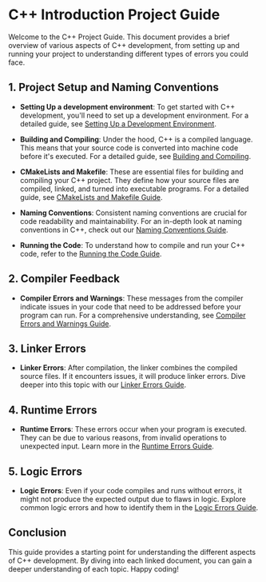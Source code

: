 
# C++  Introduction Project Guide

Welcome to the C++ Project Guide. This document provides a brief overview of various aspects of C++ development, from setting up and running your project to understanding different types of errors you could face.

## 1. Project Setup and Naming Conventions
- **Setting Up a development environment**: To get started with C++ development, you'll need to set up a development environment. For a detailed guide, see [Setting Up a Development Environment](./SETUP.md).

- **Building and Compiling**: Under the hood, C++ is a compiled language. This means that your source code is converted into machine code before it's executed. For a detailed guide, see [Building and Compiling](./BUILDINGAC++PROGRAM.md).

- **CMakeLists and Makefile**: These are essential files for building and compiling your C++ project. They define how your source files are compiled, linked, and turned into executable programs. For a detailed guide, see [CMakeLists and Makefile Guide](./1.HelloWorld/C++INTRO.md).
  
- **Naming Conventions**: Consistent naming conventions are crucial for code readability and maintainability. For an in-depth look at naming conventions in C++, check out our [Naming Conventions Guide](./1.HelloWorld/C++INTRO.md?plain=1#L90).

- **Running the Code**: To understand how to compile and run your C++ code, refer to the [Running the Code Guide](./1.HelloWorld/HOWTO.md).

## 2. Compiler Feedback

- **Compiler Errors and Warnings**: These messages from the compiler indicate issues in your code that need to be addressed before your program can run. For a comprehensive understanding, see [Compiler Errors and Warnings Guide](./2.CompilerErrorWarnings/COMPILER_ERRORS_WARNING.md).

## 3. Linker Errors

- **Linker Errors**: After compilation, the linker combines the compiled source files. If it encounters issues, it will produce linker errors. Dive deeper into this topic with our [Linker Errors Guide](./3.LinkerError/LINKER_ERRORS.md).

## 4. Runtime Errors

- **Runtime Errors**: These errors occur when your program is executed. They can be due to various reasons, from invalid operations to unexpected input. Learn more in the [Runtime Errors Guide](./4.RuntimeError/RUNTIME_ERRORS.md).

## 5. Logic Errors

- **Logic Errors**: Even if your code compiles and runs without errors, it might not produce the expected output due to flaws in logic. Explore common logic errors and how to identify them in the [Logic Errors Guide](./5.LogicError/LOGIC_ERRORS.md).

## Conclusion

This guide provides a starting point for understanding the different aspects of C++ development. By diving into each linked document, you can gain a deeper understanding of each topic. Happy coding!

